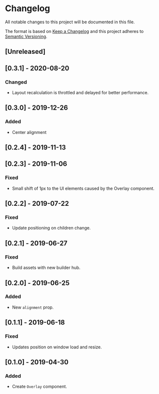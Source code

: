 # Changelog

All notable changes to this project will be documented in this file.

The format is based on [Keep a Changelog](http://keepachangelog.com/en/1.0.0/)
and this project adheres to [Semantic Versioning](http://semver.org/spec/v2.0.0.html).

## [Unreleased]

## [0.3.1] - 2020-08-20
### Changed
- Layout recalculation is throttled and delayed for better performance.

## [0.3.0] - 2019-12-26

### Added
- Center alignment

## [0.2.4] - 2019-11-13

## [0.2.3] - 2019-11-06
### Fixed
- Small shift of 1px to the UI elements caused by the Overlay component.

## [0.2.2] - 2019-07-22
### Fixed
- Update positioning on children change.

## [0.2.1] - 2019-06-27
### Fixed
- Build assets with new builder hub.

## [0.2.0] - 2019-06-25
### Added
- New `alignment` prop.

## [0.1.1] - 2019-06-18
### Fixed
- Updates position on window load and resize.

## [0.1.0] - 2019-04-30

### Added
- Create `Overlay` component.
